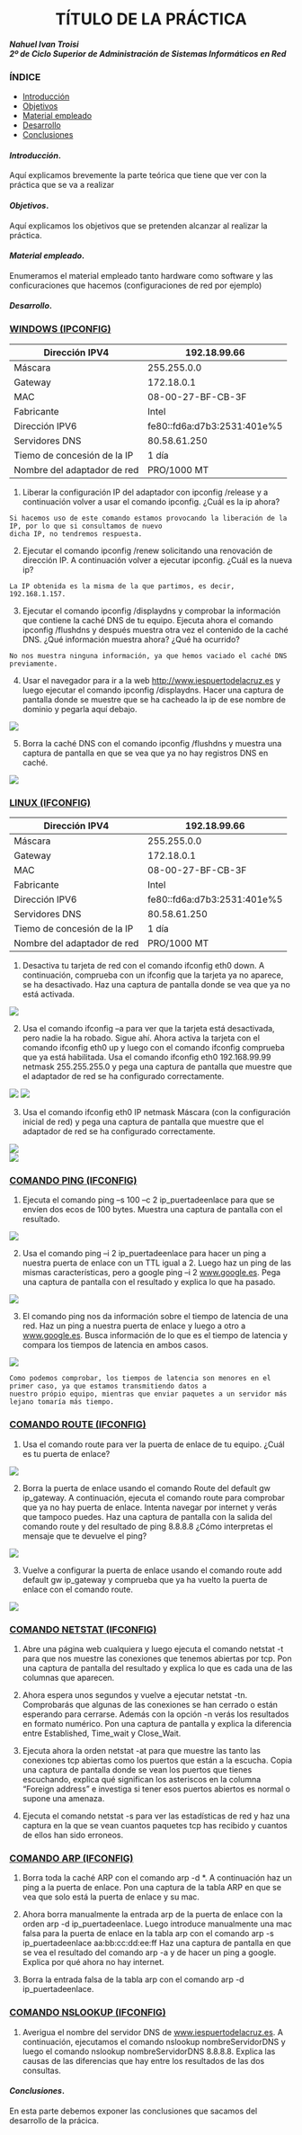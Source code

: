 
<center>

# TÍTULO DE LA PRÁCTICA


</center>

***Nahuel Ivan Troisi*** <br>
***2º de Ciclo Superior de Administración de Sistemas Informáticos en Red*** 

### ÍNDICE

+ [Introducción](#id1)
+ [Objetivos](#id2)
+ [Material empleado](#id3)
+ [Desarrollo](#id4)
+ [Conclusiones](#id5)


#### ***Introducción***. <a name="id1"></a>

Aquí explicamos brevemente la parte teórica que tiene que ver con la práctica que se va a realizar

#### ***Objetivos***. <a name="id2"></a>

Aquí explicamos los objetivos que se pretenden alcanzar al realizar la práctica.

#### ***Material empleado***. <a name="id3"></a>

Enumeramos el material empleado tanto hardware como software y las conficuraciones que hacemos (configuraciones de red por ejemplo) 

#### ***Desarrollo***. <a name="id4"></a>


### __<ins> WINDOWS (IPCONFIG) </ins>__


| Dirección IPV4              	| 192.18.99.66                	|
|-----------------------------	|-----------------------------	|
| Máscara                     	| 255.255.0.0                 	|
| Gateway                     	| 172.18.0.1                  	|
| MAC                         	| 08-00-27-BF-CB-3F           	|
| Fabricante                  	| Intel                       	|
| Dirección IPV6              	| fe80::fd6a:d7b3:2531:401e%5 	|
| Servidores DNS              	| 80.58.61.250                	|
| Tiemo de concesión de la IP 	| 1 día                       	|
| Nombre del adaptador de red 	| PRO/1000 MT                 	|

1. Liberar la configuración IP del adaptador con ipconfig /release y a continuación volver a usar el
comando ipconfig.
¿Cuál es la ip ahora?

~~~ 
Si hacemos uso de este comando estamos provocando la liberación de la IP, por lo que si consultamos de nuevo 
dicha IP, no tendremos respuesta.
~~~

2. Ejecutar el comando ipconfig /renew solicitando una renovación de dirección IP. A continuación
volver a ejecutar ipconfig. ¿Cuál es la nueva ip?

~~~
La IP obtenida es la misma de la que partimos, es decir, 192.168.1.157. 
~~~
3. Ejecutar el comando ipconfig /displaydns y comprobar la información que contiene la caché DNS
de tu equipo. Ejecuta ahora el comando ipconfig /flushdns y después muestra otra vez el
contenido de la caché DNS. ¿Qué información muestra ahora? ¿Qué ha ocurrido?

~~~
No nos muestra ninguna información, ya que hemos vaciado el caché DNS previamente. 
~~~
4. Usar el navegador para ir a la web http://www.iespuertodelacruz.es y luego ejecutar el comando
ipconfig /displaydns. Hacer una captura de pantalla donde se muestre que se ha cacheado la ip de
ese nombre de dominio y pegarla aquí debajo.

![](https://github.com/Nahuel-Troisi/pni29_nahuel/blob/main/ut005/a1/1.png)

5. Borra la caché DNS con el comando ipconfig /flushdns y muestra una captura de pantalla en que
se vea que ya no hay registros DNS en caché.

![](https://github.com/Nahuel-Troisi/pni29_nahuel/blob/main/ut005/a1/2.png)


### __<ins> LINUX (IFCONFIG)</ins>__


| Dirección IPV4              	| 192.18.99.66                	|
|-----------------------------	|-----------------------------	|
| Máscara                     	| 255.255.0.0                 	|
| Gateway                     	| 172.18.0.1                  	|
| MAC                         	| 08-00-27-BF-CB-3F           	|
| Fabricante                  	| Intel                       	|
| Dirección IPV6              	| fe80::fd6a:d7b3:2531:401e%5 	|
| Servidores DNS              	| 80.58.61.250                	|
| Tiemo de concesión de la IP 	| 1 día                       	|
| Nombre del adaptador de red 	| PRO/1000 MT                 	|

1. Desactiva tu tarjeta de red con el comando ifconfig eth0 down. A continuación, comprueba con un
ifconfig que la tarjeta ya no aparece, se ha desactivado. Haz una captura de pantalla donde se vea
que ya no está activada.

![](https://github.com/Nahuel-Troisi/pni29_nahuel/blob/main/ut005/a1/3.png)

2. Usa el comando ifconfig –a para ver que la tarjeta está desactivada, pero nadie la ha robado. Sigue
ahí.
Ahora activa la tarjeta con el comando ifconfig eth0 up y luego con el comando ifconfig
comprueba que ya está habilitada.
Usa el comando ifconfig eth0 192.168.99.99 netmask 255.255.255.0 y pega una captura de
pantalla que muestre que el adaptador de red se ha configurado correctamente.

![](https://github.com/Nahuel-Troisi/pni29_nahuel/blob/main/ut005/a1/4.png)
![](https://github.com/Nahuel-Troisi/pni29_nahuel/blob/main/ut005/a1/5.png)

3. Usa el comando ifconfig eth0 IP netmask Máscara (con la configuración inicial de red) y pega una
captura de pantalla que muestre que el adaptador de red se ha configurado correctamente.

![](https://github.com/Nahuel-Troisi/pni29_nahuel/blob/main/ut005/a1/6.png)
<br>
![](https://github.com/Nahuel-Troisi/pni29_nahuel/blob/main/ut005/a1/7.png)

### __<ins> COMANDO PING (IFCONFIG)</ins>__

1. Ejecuta el comando ping –s 100 –c 2 ip_puertadeenlace para que se
envíen dos ecos de 100 bytes. Muestra una captura de pantalla con el resultado.

![](https://github.com/Nahuel-Troisi/pni29_nahuel/blob/main/ut005/a1/8.png)

2. Usa el comando ping –i 2 ip_puertadeenlace para hacer un ping
a nuestra puerta de enlace con un TTL igual a 2.
Luego haz un ping de las mismas características, pero a google ping –i 2 www.google.es. Pega una
captura de pantalla con el resultado y explica lo que ha pasado.

![](https://github.com/Nahuel-Troisi/pni29_nahuel/blob/main/ut005/a1/9.png)

3. El comando ping nos da información sobre el tiempo de latencia de una red. Haz un ping a nuestra
puerta de enlace y luego a otro a www.google.es. Busca información de lo que es el tiempo de
latencia y compara los tiempos de latencia en ambos casos.

![](https://github.com/Nahuel-Troisi/pni29_nahuel/blob/main/ut005/a1/10.png)

~~~ 
Como podemos comprobar, los tiempos de latencia son menores en el primer caso, ya que estamos transmitiendo datos a 
nuestro própio equipo, mientras que enviar paquetes a un servidor más lejano tomaría más tiempo. 
~~~

### __<ins> COMANDO ROUTE (IFCONFIG)</ins>__

1. Usa el comando route para ver la puerta de enlace de tu equipo. ¿Cuál es tu puerta de enlace?

![](https://github.com/Nahuel-Troisi/pni29_nahuel/blob/main/ut005/a1/11.png)

2. Borra la puerta de enlace usando el comando Route del default gw ip_gateway. A continuación,
ejecuta el comando route para comprobar que ya no hay puerta de enlace. Intenta navegar por
internet y verás que tampoco puedes. Haz una captura de pantalla con la salida del comando
route y del resultado de ping 8.8.8.8 ¿Cómo interpretas el mensaje que te devuelve el ping?

![](https://github.com/Nahuel-Troisi/pni29_nahuel/blob/main/ut005/a1/12.png)

3. Vuelve a configurar la puerta de enlace usando el comando route add default gw ip_gateway y
comprueba que ya ha vuelto la puerta de enlace con el comando route.

![](https://github.com/Nahuel-Troisi/pni29_nahuel/blob/main/ut005/a1/13.png)

### __<ins> COMANDO NETSTAT (IFCONFIG)</ins>__

1. Abre una página web cualquiera y luego ejecuta el comando netstat -t para que nos muestre las
conexiones que tenemos abiertas por tcp. Pon una captura de pantalla del resultado y explica lo
que es cada una de las columnas que aparecen.

2. Ahora espera unos segundos y vuelve a ejecutar netstat -tn. Comprobarás que algunas de las
conexiones se han cerrado o están esperando para cerrarse. Además con la opción -n verás los resultados en formato numérico. Pon una captura de pantalla y explica la diferencia entre Established, Time_wait y Close_Wait.

3. Ejecuta ahora la orden netstat -at para que muestre las tanto las conexiones tcp abiertas como los
puertos que están a la escucha. Copia una captura de pantalla donde se vean los puertos que
tienes escuchando, explica qué significan los asteriscos en la columna “Foreign address” e
investiga si tener esos puertos abiertos es normal o supone una amenaza.

4. Ejecuta el comando netstat -s para ver las estadísticas de red y haz una captura en la que se vean
cuantos paquetes tcp has recibido y cuantos de ellos han sido erroneos.

### __<ins> COMANDO ARP (IFCONFIG)</ins>__

1. Borra toda la caché ARP con el comando arp -d *. A continuación haz un ping a la puerta de
enlace. Pon una captura de la tabla ARP en que se vea que solo está la puerta de enlace y su mac.

2. Ahora borra manualmente la entrada arp de la puerta de enlace con la orden arp -d
ip_puertadeenlace. Luego introduce manualmente una mac falsa para la puerta de enlace en la
tabla arp con el comando arp -s ip_puertadeenlace aa:bb:cc:dd:ee:ff Haz una captura de pantalla
en que se vea el resultado del comando arp -a y de hacer un ping a google. Explica por qué ahora
no hay internet.

3. Borra la entrada falsa de la tabla arp con el comando arp -d ip_puertadeenlace.

### __<ins> COMANDO NSLOOKUP (IFCONFIG)</ins>__

1. Averigua el nombre del servidor DNS de www.iespuertodelacruz.es. A continuación, ejecutamos
el comando nslookup nombreServidorDNS y luego el comando nslookup nombreServidorDNS
8.8.8.8. Explica las causas de las diferencias que hay entre los resultados de las dos consultas.



#### ***Conclusiones***. <a name="id5"></a>

En esta parte debemos exponer las conclusiones que sacamos del desarrollo de la prácica.
